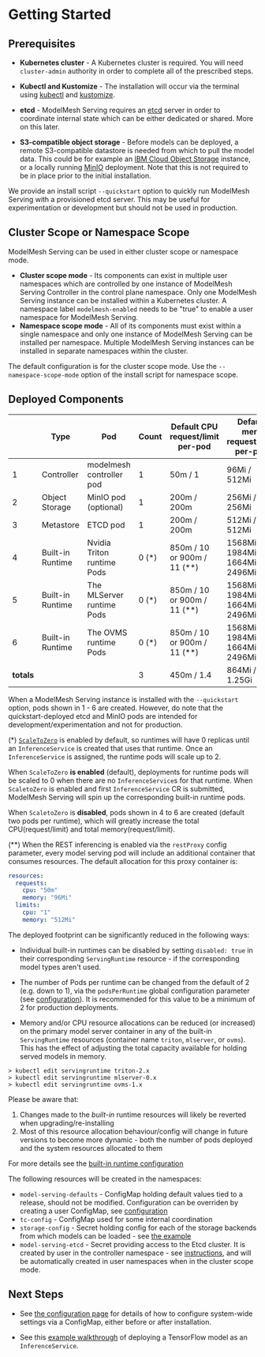 # Getting Started

## Prerequisites

- **Kubernetes cluster** - A Kubernetes cluster is required. You will need `cluster-admin` authority in order to complete all of the prescribed steps.

- **Kubectl and Kustomize** - The installation will occur via the terminal using [kubectl](https://kubernetes.io/docs/tasks/tools/#kubectl) and [kustomize](https://kubectl.docs.kubernetes.io/installation/kustomize/).

- **etcd** - ModelMesh Serving requires an [etcd](https://etcd.io/) server in order to coordinate internal state which can be either dedicated or shared. More on this later.

- **S3-compatible object storage** - Before models can be deployed, a remote S3-compatible datastore is needed from which to pull the model data. This could be for example an [IBM Cloud Object Storage](https://www.ibm.com/cloud/object-storage) instance, or a locally running [MinIO](https://github.com/minio/minio) deployment. Note that this is not required to be in place prior to the initial installation.

We provide an install script `--quickstart` option to quickly run ModelMesh Serving with a provisioned etcd server. This may be useful for experimentation or development but should not be used in production.

## Cluster Scope or Namespace Scope

ModelMesh Serving can be used in either cluster scope or namespace mode.

- **Cluster scope mode** - Its components can exist in multiple user namespaces which are controlled by one instance of ModelMesh Serving Controller in the control plane namespace. Only one ModelMesh Serving instance can be installed within a Kubernetes cluster. A namespace label `modelmesh-enabled` needs to be "true" to enable a user namespace for ModelMesh Serving.
- **Namespace scope mode** - All of its components must exist within a single namespace and only one instance of ModelMesh Serving can be installed per namespace. Multiple ModelMesh Serving instances can be installed in separate namespaces within the cluster.

The default configuration is for the cluster scope mode. Use the `--namespace-scope-mode` option of the install script for namespace scope.

## Deployed Components

|            | Type             | Pod                        | Count   | Default CPU request/limit per-pod | Default mem request/limit per-pod          |
| ---------- | ---------------- | -------------------------- | ------- | --------------------------------- | ------------------------------------------ |
| 1          | Controller       | modelmesh controller pod   | 1       | 50m / 1                           | 96Mi / 512Mi                               |
| 2          | Object Storage   | MinIO pod (optional)       | 1       | 200m / 200m                       | 256Mi / 256Mi                              |
| 3          | Metastore        | ETCD pod                   | 1       | 200m / 200m                       | 512Mi / 512Mi                              |
| 4          | Built-in Runtime | Nvidia Triton runtime Pods | 0 \(\*) | 850m / 10 or 900m / 11 \(\*\*)    | 1568Mi / 1984Mi or 1664Mi / 2496Mi \(\*\*) |
| 5          | Built-in Runtime | The MLServer runtime Pods  | 0 \(\*) | 850m / 10 or 900m / 11 \(\*\*)    | 1568Mi / 1984Mi or 1664Mi / 2496Mi \(\*\*) |
| 6          | Built-in Runtime | The OVMS runtime Pods      | 0 \(\*) | 850m / 10 or 900m / 11 \(\*\*)    | 1568Mi / 1984Mi or 1664Mi / 2496Mi \(\*\*) |
| **totals** |                  |                            | 3       | 450m / 1.4                        | 864Mi / 1.25Gi                             |

When a ModelMesh Serving instance is installed with the `--quickstart` option, pods shown in 1 - 6 are created.
However, do note that the quickstart-deployed etcd and MinIO pods are intended for development/experimentation and not for production.

(\*) [`ScaleToZero`](../production-use/scaling.md#scale-to-zero) is enabled by default, so runtimes will have 0 replicas until an `InferenceService` is created that uses that runtime. Once an `InferenceService` is assigned, the runtime pods will scale up to 2.

When `ScaleToZero` **is enabled** (default), deployments for runtime pods will be scaled to 0 when there are no `InferenceService`s for that runtime. When `ScaletoZero` is enabled and first `InferenceService` CR is submitted, ModelMesh Serving will spin up the corresponding built-in runtime pods.

When `ScaletoZero` is **disabled**, pods shown in 4 to 6 are created (default two pods per runtime), which will greatly increase the total CPU(request/limit) and total memory(request/limit).

(\*\*) When the REST inferencing is enabled via the `restProxy` config parameter, every model serving pod will include an additional container that consumes resources. The default allocation for this proxy container is:

```yaml
resources:
  requests:
    cpu: "50m"
    memory: "96Mi"
  limits:
    cpu: "1"
    memory: "512Mi"
```

The deployed footprint can be significantly reduced in the following ways:

- Individual built-in runtimes can be disabled by setting `disabled: true` in their corresponding `ServingRuntime` resource - if the corresponding model types aren't used.

- The number of Pods per runtime can be changed from the default of 2 (e.g. down to 1), via the `podsPerRuntime` global configuration parameter (see [configuration](../configuration)). It is recommended for this value to be a minimum of 2 for production deployments.

- Memory and/or CPU resource allocations can be reduced (or increased) on the primary model server container in any of the built-in `ServingRuntime` resources (container name `triton`, `mlserver`, or `ovms`). This has the effect of adjusting the total capacity available for holding served models in memory.

```shell
> kubectl edit servingruntime triton-2.x
> kubectl edit servingruntime mlserver-0.x
> kubectl edit servingruntime ovms-1.x
```

Please be aware that:

1. Changes made to the _built-in_ runtime resources will likely be reverted when upgrading/re-installing
2. Most of this resource allocation behaviour/config will change in future versions to become more dynamic - both the number of pods deployed and the system resources allocated to them

For more details see the [built-in runtime configuration](../configuration/built-in-runtimes.md)

The following resources will be created in the namespaces:

- `model-serving-defaults` - ConfigMap holding default values tied to a release, should not be modified. Configuration can be overriden by creating a user ConfigMap, see [configuration](../configuration)
- `tc-config` - ConfigMap used for some internal coordination
- `storage-config` - Secret holding config for each of the storage backends from which models can be loaded - see [the example](../predictors/)
- `model-serving-etcd` - Secret providing access to the Etcd cluster. It is created by user in the controller namespace - see [instructions](../install/install-script.md#setup-the-etcd-connection-information), and will be automatically created in user namespaces when in the cluster scope mode.

## Next Steps

- See [the configuration page](../configuration) for details of how to configure system-wide settings via a ConfigMap, either before or after installation.

- See this [example walkthrough](../predictors) of deploying a TensorFlow model as an `InferenceService`.
